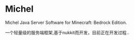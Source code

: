 # Michel
Michel Java Server Software for Minecraft: Bedrock Edition.

一个轻量级的服务端框架,基于nukkit而开发，目前正在开发过程..
